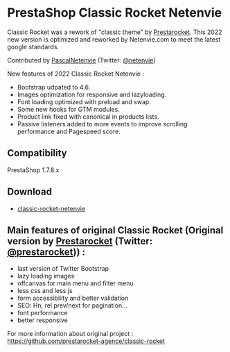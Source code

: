 
# PrestaShop Classic Rocket Netenvie
Classic Rocket was a rework of "classic theme" by [Prestarocket](//www.prestarocket.com/blog/). This 2022 new version is optimized and reworked by Netenvie.com to meet the latest google standards.

Contributed by [PascalNetenvie](//www.netenvie.com/) (Twitter: [@netenvie](https://twitter.com/netenvie))

New features of 2022 Classic Rocket Netenvie :
- Bootstrap udpated to 4.6.
- Images optimization for responsive and lazyloading.
- Font loading optimized with preload and swap.
- Some new hooks for GTM modules.
- Product link fixed with canonical in products lists.
- Passive listeners added to more events to improve scrolling performance and Pagespeed score.

## Compatibility
PrestaShop 1.7.8.x

## Download
- [classic-rocket-netenvie](https://github.com/PascalNetenvie/classic-rocket-netenvie/releases)



## Main features of original Classic Rocket (Original version by [Prestarocket](//www.prestarocket.com/blog/) (Twitter: [@prestarocket](https://twitter.com/prestarocket))) :
- last version of Twitter Bootstrap
- lazy loading images
- offcanvas for main menu and filter menu
- less css and less js
- form accessibility and better validation
- SEO: Hn, rel prev/next for pagination...
- font performance
- better responsive

For more information about original project : https://github.com/prestarocket-agence/classic-rocket
